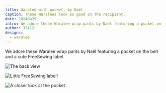 ```yaml
---
title: Waralee with pocket, by Naël
caption: These Waralees look so good on the recipient.
date: 20240429
intro: We adore these Waralee wrap pants by Naël featuring a pocket on the belt and a cute FreeSewing label.
author: 32412
designs:
  - waralee
---
```


We adore these Waralee wrap pants by Naël featuring a pocket on the belt and a cute FreeSewing label.

![The back view](https://imagedelivery.net/ouSuR9yY1bHt-fuAokSA5Q/showcase-waralee-with-pocket-by-nael-1/public "The back view")

![Little FreeSewing label!](https://imagedelivery.net/ouSuR9yY1bHt-fuAokSA5Q/showcase-waralee-with-pocket-by-nael-2/public "Little FreeSewing label!")

![A closer look at the pocket](https://imagedelivery.net/ouSuR9yY1bHt-fuAokSA5Q/showcase-waralee-with-pocket-by-nael-3/public "A closer look at the pocket")
